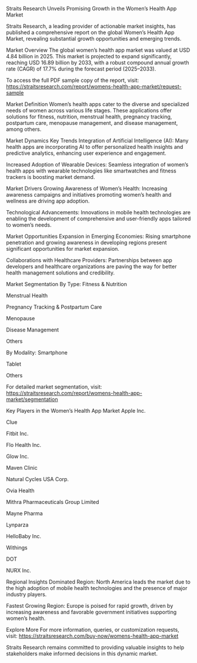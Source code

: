 Straits Research Unveils Promising Growth in the Women’s Health App Market

Straits Research, a leading provider of actionable market insights, has published a comprehensive report on the global Women’s Health App Market, revealing substantial growth opportunities and emerging trends.

Market Overview
The global women’s health app market was valued at USD 4.84 billion in 2025. This market is projected to expand significantly, reaching USD 16.89 billion by 2033, with a robust compound annual growth rate (CAGR) of 17.7% during the forecast period (2025–2033).

To access the full PDF sample copy of the report, visit: https://straitsresearch.com/report/womens-health-app-market/request-sample

Market Definition
Women’s health apps cater to the diverse and specialized needs of women across various life stages. These applications offer solutions for fitness, nutrition, menstrual health, pregnancy tracking, postpartum care, menopause management, and disease management, among others.

Market Dynamics
Key Trends
Integration of Artificial Intelligence (AI): Many health apps are incorporating AI to offer personalized health insights and predictive analytics, enhancing user experience and engagement.

Increased Adoption of Wearable Devices: Seamless integration of women’s health apps with wearable technologies like smartwatches and fitness trackers is boosting market demand.

Market Drivers
Growing Awareness of Women’s Health: Increasing awareness campaigns and initiatives promoting women’s health and wellness are driving app adoption.

Technological Advancements: Innovations in mobile health technologies are enabling the development of comprehensive and user-friendly apps tailored to women’s needs.

Market Opportunities
Expansion in Emerging Economies: Rising smartphone penetration and growing awareness in developing regions present significant opportunities for market expansion.

Collaborations with Healthcare Providers: Partnerships between app developers and healthcare organizations are paving the way for better health management solutions and credibility.

Market Segmentation
By Type:
Fitness & Nutrition

Menstrual Health

Pregnancy Tracking & Postpartum Care

Menopause

Disease Management

Others

By Modality:
Smartphone

Tablet

Others

For detailed market segmentation, visit: https://straitsresearch.com/report/womens-health-app-market/segmentation

Key Players in the Women’s Health App Market
Apple Inc.

Clue

Fitbit Inc.

Flo Health Inc.

Glow Inc.

Maven Clinic

Natural Cycles USA Corp.

Ovia Health

Mithra Pharmaceuticals Group Limited

Mayne Pharma

Lynparza

HelloBaby Inc.

Withings

DOT

NURX Inc.

Regional Insights
Dominated Region: North America leads the market due to the high adoption of mobile health technologies and the presence of major industry players.

Fastest Growing Region: Europe is poised for rapid growth, driven by increasing awareness and favorable government initiatives supporting women’s health.

Explore More
For more information, queries, or customization requests, visit: https://straitsresearch.com/buy-now/womens-health-app-market

Straits Research remains committed to providing valuable insights to help stakeholders make informed decisions in this dynamic market.
